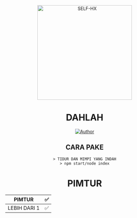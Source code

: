 <div align="center">
<img src="https://i.ibb.co/qCHNd0j/36fa310d84b9844bbea4eaf9d6462eed5d6127c6.jpg" alt="SELF-HX" width="300" />


# DAHLAH

>
>
>

<p align="center">
  <a href="https://github.com/Hexagonz"><img title="Author" src="https://img.shields.io/badge/Author-Hexagonz-red.svg?style=for-the-badge&logo=github" /></a>
</p>

## CARA PAKE
```
> TIDUR DAN MIMPI YANG INDAH
> npm start/node index
```



# PIMTUR

| PIMTUR |✅|
| ------------- | ------------- |
| LEBIH DARI 1 |✅|


  

  
  
